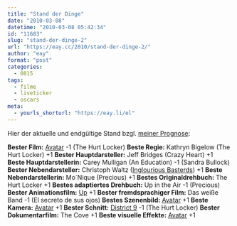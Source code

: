 ```yaml
---
title: "Stand der Dinge"
date: "2010-03-08"
datetime: "2010-03-08 05:42:34"
id: "11683"
slug: "stand-der-dinge-2"
url: "https://eay.cc/2010/stand-der-dinge-2/"
author: "eay"
format: "post"
categories:
  - 0815
tags:
  - filme
  - liveticker
  - oscars
meta:
  - yourls_shorturl: "https://eay.li/el"
---
```


Hier der aktuelle und endgültige Stand bzgl. [meiner Prognose](//eay.cc/2010/oscar-prognose-2010/):

**Bester Film:** [Avatar](//eay.cc/2009/review-avatar-aufbruch-nach-pandora/) \-1 (The Hurt Locker) **Beste Regie:** Kathryn Bigelow (The Hurt Locker) +1 **Bester Hauptdarsteller:** Jeff Bridges (Crazy Heart) +1 **Beste Hauptdarstellerin:** Carey Mulligan (An Education) \-1 (Sandra Bullock) **Bester Nebendarsteller:** Christoph Waltz ([Inglourious Basterds](//eay.cc/2009/inglourious-basterds-review/)) +1 **Beste Nebendarstellerin:** Mo´Nique (Precious) +1 **Bestes Originaldrehbuch:** The Hurt Locker +1 **Bestes adaptiertes Drehbuch:** Up in the Air \-1 (Precious) **Bester Animationsfilm:** [Up](//eay.cc/2009/review-rundumschlag-4/) +1 **Bester fremdsprachiger Film:** Das weiße Band \-1 (El secreto de sus ojos) **Bestes Szenenbild:** [Avatar](//eay.cc/2009/review-avatar-aufbruch-nach-pandora/) +1 **Beste Kamera:** [Avatar](//eay.cc/2009/review-avatar-aufbruch-nach-pandora/) +1 **Bester Schnitt:** [District 9](//eay.cc/2009/district-9-review/) \-1 (The Hurt Locker) **Bester Dokumentarfilm:** The Cove +1 **Beste visuelle Effekte:** [Avatar](//eay.cc/2009/review-avatar-aufbruch-nach-pandora/) +1
